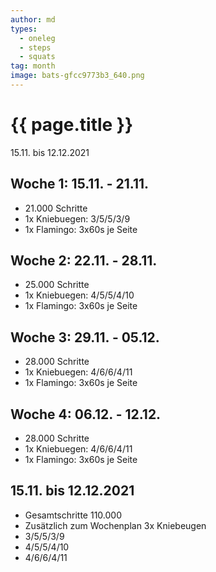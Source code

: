 ```yaml
---
author: md
types:
  - oneleg
  - steps
  - squats
tag: month
image: bats-gfcc9773b3_640.png
---
```

# {{ page.title }}
15.11. bis 12.12.2021

## Woche 1: 15.11. - 21.11.
- 21.000 Schritte
- 1x Kniebuegen: 3/5/5/3/9
- 1x Flamingo: 3x60s je Seite

## Woche 2: 22.11. - 28.11.
- 25.000 Schritte
- 1x Kniebuegen: 4/5/5/4/10
- 1x Flamingo: 3x60s je Seite

## Woche 3: 29.11. - 05.12.
- 28.000 Schritte
- 1x Kniebuegen: 4/6/6/4/11
- 1x Flamingo: 3x60s je Seite

## Woche 4: 06.12. - 12.12.
- 28.000 Schritte
- 1x Kniebuegen: 4/6/6/4/11
- 1x Flamingo: 3x60s je Seite

## 15.11. bis 12.12.2021
- Gesamtschritte 110.000
- Zusätzlich zum Wochenplan 3x Kniebeugen
 - 3/5/5/3/9
 - 4/5/5/4/10
 - 4/6/6/4/11
